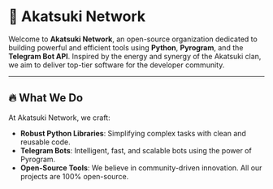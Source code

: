 # 🌌 Akatsuki Network

Welcome to **Akatsuki Network**, an open-source organization dedicated to building powerful and efficient tools using **Python**, **Pyrogram**, and the **Telegram Bot API**. Inspired by the energy and synergy of the Akatsuki clan, we aim to deliver top-tier software for the developer community.

---

## 🔥 What We Do

At Akatsuki Network, we craft:
- **Robust Python Libraries**: Simplifying complex tasks with clean and reusable code.
- **Telegram Bots**: Intelligent, fast, and scalable bots using the power of Pyrogram.
- **Open-Source Tools**: We believe in community-driven innovation. All our projects are 100% open-source.
